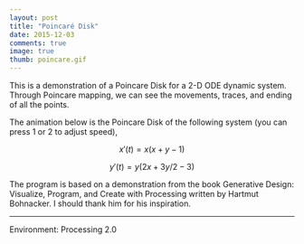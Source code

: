 ```yaml
---
layout: post
title: "Poincaré Disk"
date: 2015-12-03
comments: true
image: true
thumb: poincare.gif
---	
```


This is a demonstration of a Poincare Disk for a 2-D ODE dynamic system. Through Poincare mapping, we can see the movements, traces, and ending of all the points.

The animation below is the Poincare Disk of the following system (you can press 1 or 2 to adjust speed),

$$
x'(t) = x(x + y - 1)
$$

$$
y'(t) = y(2x + 3y/2 - 3)
$$

<div class="pde" style="max-width:600px">
<script type="text/javascript" src="/users/jcyang/plugin/processing.min.js"></script>
<canvas data-processing-sources="/users/jcyang/assets/files/pde/Poincare/Poincare.pde"></canvas>
</div>

The program is based on a demonstration from the book Generative Design: Visualize, Program, and Create with Processing written by Hartmut Bohnacker. I should thank him for his inspiration.

---

Environment: Processing 2.0
